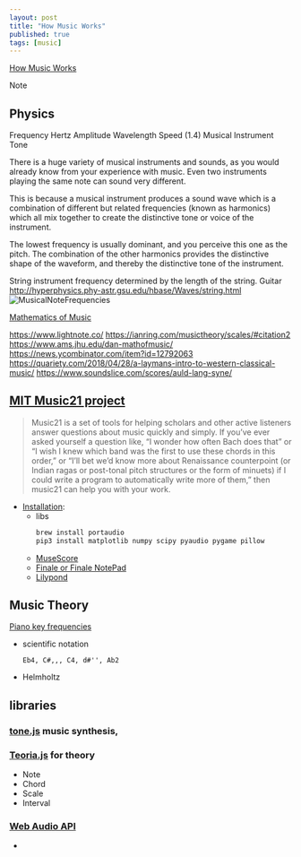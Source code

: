```yaml
---
layout: post
title: "How Music Works"
published: true
tags: [music]
---
```



[How Music Works](http://www.howmusicworks.org/)


Note

## Physics

Frequency Hertz
Amplitude
Wavelength
Speed 
(1.4)  Musical Instrument Tone

There is a huge variety of musical instruments and sounds, as you would already know from your experience with music.  Even two instruments playing the same note can sound very different.

This is because a musical instrument produces a sound wave which is a combination of different but related frequencies (known as harmonics) which all mix together to create the distinctive tone or voice of the instrument.

The lowest frequency is usually dominant, and you perceive this one as the pitch.  The combination of the other harmonics provides the distinctive shape of the waveform, and thereby the distinctive tone of the instrument.


String instrument frequency determined by the length of the string. 
Guitar 
http://hyperphysics.phy-astr.gsu.edu/hbase/Waves/string.html
![MusicalNoteFrequencies](https://upload.wikimedia.org/wikipedia/commons/b/b8/MusicalNoteFrequencies.png)



[Mathematics of Music](https://www.ams.jhu.edu/dan-mathofmusic/)

https://www.lightnote.co/
https://ianring.com/musictheory/scales/#citation2
https://www.ams.jhu.edu/dan-mathofmusic/
https://news.ycombinator.com/item?id=12792063
https://quariety.com/2018/04/28/a-laymans-intro-to-western-classical-music/
https://www.soundslice.com/scores/auld-lang-syne/


## [MIT Music21 project](http://web.mit.edu/music21/)
> Music21 is a set of tools for helping scholars and other active listeners answer questions about music quickly and simply. If you’ve ever asked yourself a question like, “I wonder how often Bach does that” or “I wish I knew which band was the first to use these chords in this order,” or “I’ll bet we’d know more about Renaissance counterpoint (or Indian ragas or post-tonal pitch structures or the form of minuets) if I could write a program to automatically write more of them,” then music21 can help you with your work.


* [Installation](http://web.mit.edu/music21/doc/installing/installAdditional.html): 
    * libs
        ```sh
        brew install portaudio 
        pip3 install matplotlib numpy scipy pyaudio pygame pillow
        ```
    * [MuseScore](http://www.musescore.org)
    * [Finale or Finale NotePad](http://www.finalemusic.com/products/finale-notepad/)
    * [Lilypond](http://lilypond.org/)


## Music Theory
[Piano key frequencies](https://en.wikipedia.org/wiki/Piano_key_frequencies)
* scientific notation
    ```
    Eb4, C#,,, C4, d#'', Ab2
    ```
* Helmholtz 
## libraries
### [tone.js](https://tonejs.github.io/) music synthesis,
### [Teoria.js](https://www.cheatography.com/tasjaevan/cheat-sheets/redis/) for theory
* Note
* Chord
* Scale
* Interval

### [Web Audio API ](https://developer.mozilla.org/en-US/docs/Web/API/Web_Audio_API)
* 